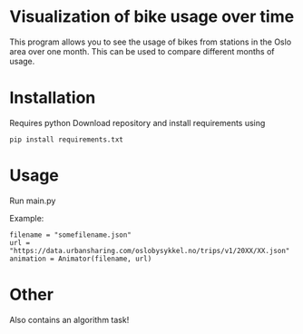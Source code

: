 # Visualization of bike usage over time
This program allows you to see the usage of bikes from stations in the Oslo area over one month. This can be used to compare different months of usage.

# Installation
Requires python
Download repository and install requirements using
```
pip install requirements.txt
```
# Usage
Run main.py

Example:
```
filename = "somefilename.json"
url = "https://data.urbansharing.com/oslobysykkel.no/trips/v1/20XX/XX.json"
animation = Animator(filename, url)
```

# Other
Also contains an algorithm task!
